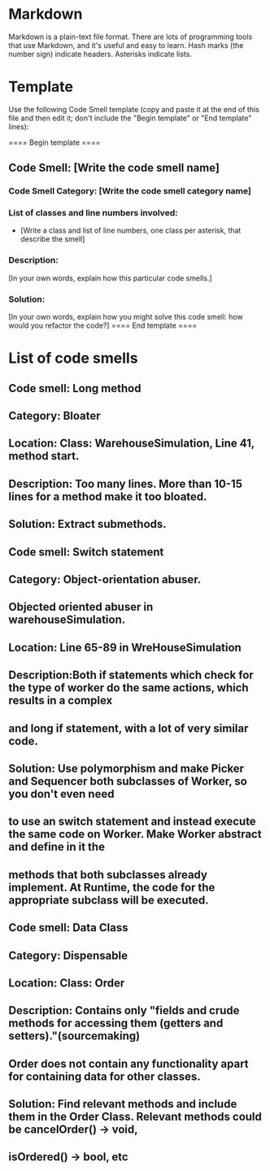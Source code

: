# Markdown

Markdown is a plain-text file format. There are lots of programming tools that use Markdown, and it's useful and
easy to learn. Hash marks (the number sign) indicate headers. Asterisks indicate lists.

# Template

Use the following Code Smell template (copy and paste it at the end of this file and then edit it; don't include the "Begin template" or "End template" lines):

==== Begin template ====
## Code Smell: [Write the code smell name]

### Code Smell Category: [Write the code smell category name]

### List of classes and line numbers involved:

* [Write a class and list of line numbers, one class per asterisk, that describe the smell]

### Description:

[In your own words, explain how this particular code smells.]

### Solution:

[In your own words, explain how you might solve this code smell:
how would you refactor the code?]
==== End template ====

# List of code smells
## Code smell: Long method
## Category: Bloater
## Location: Class: WarehouseSimulation, Line 41, method start.
## Description: Too many lines. More than 10-15 lines for a method make it too bloated.
## Solution: Extract submethods.

## Code smell: Switch statement
## Category: Object-orientation abuser.
## Objected oriented abuser in warehouseSimulation.
## Location: Line 65-89 in WreHouseSimulation
## Description:Both if statements which check for the type of worker do the same actions, which results in a complex
## and long if statement, with a lot of very similar code.
## Solution: Use polymorphism and make Picker and Sequencer both subclasses of Worker, so you don't even need
## to use an switch statement and instead execute the same code on Worker. Make Worker abstract and define in it the
## methods that both subclasses already implement. At Runtime, the code for the appropriate subclass will be executed.

## Code smell: Data Class
## Category: Dispensable
## Location: Class: Order
## Description: Contains only "fields and crude methods for accessing them (getters and setters)."(sourcemaking)
## Order does not contain any functionality apart for containing data for other classes.
## Solution: Find relevant methods and include them in the Order Class. Relevant methods could be cancelOrder() -> void,
## isOrdered() -> bool, etc